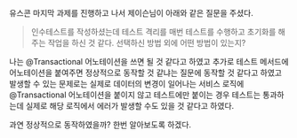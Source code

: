 유스콘 마지막 과제를 진행하고 나서 제이슨님이 아래와 같은 질문을 주셨다.

> 인수테스트를 작성하셨는데 테스트 격리를 매번 테스트를 수행하고 초기화를 해주는 작업을 하신 것 같다. 선택하신 방법 외에 어떤 방법이 있는지?

나는 @Transactional 어노테이션을 쓰면 될 것 같다고 하였고 추가로 테스트 메서드에 어노테이션을 붙여주면 정상적으로 동작할 것 같냐는 질문에 동작할 것 같다고 하였고 발생할 수 있는 문제로는 실제로 데이터의 변경이 일어나는 서비스 로직에 @Transactional 어노테이션을 붙이지 않고 테스트에만 붙이는 경우 테스트는 통과하는데 실제로 해당 로직에서 에러가 발생할 수도 있을 것 같다고 하였다.

과연 정상적으로 동작하였을까? 한번 알아보도록 하겠다.

